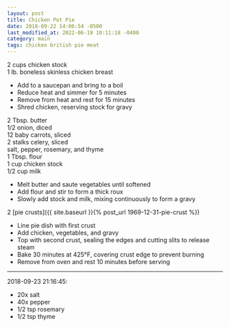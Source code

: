 ```yaml
---
layout: post
title: Chicken Pot Pie
date: 2018-09-22 14:06:54 -0500
last_modified_at: 2022-06-19 10:11:18 -0400
category: main
tags: chicken british pie meat
---
```

2 cups chicken stock  
1 lb. boneless skinless chicken breast  

  * Add to a saucepan and bring to a boil
  * Reduce heat and simmer for 5 minutes
  * Remove from heat and rest for 15 minutes
  * Shred chicken, reserving stock for gravy

2 Tbsp. butter  
1/2 onion, diced  
12 baby carrots, sliced  
2 stalks celery, sliced  
salt, pepper, rosemary, and thyme  
1 Tbsp. flour  
1 cup chicken stock  
1/2 cup milk  

  * Melt butter and saute vegetables until softened
  * Add flour and stir to form a thick roux
  * Slowly add stock and milk, mixing continuously to form a gravy

2 [pie crusts]({{ site.baseurl }}{% post_url 1969-12-31-pie-crust %})

  * Line pie dish with first crust
  * Add chicken, vegetables, and gravy
  * Top with second crust, sealing the edges and cutting slits to release steam
  * Bake 30 minutes at 425°F, covering crust edge to prevent burning
  * Remove from oven and rest 10 minutes before serving


---

2018-09-23 21:16:45:
* 20x salt
* 40x pepper
* 1/2 tsp rosemary
* 1/2 tsp thyme
